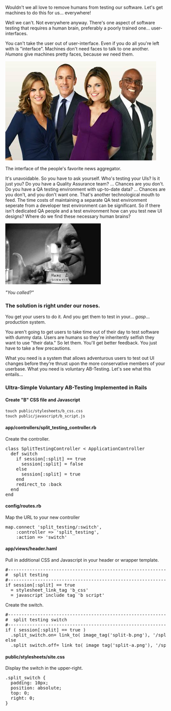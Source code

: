 Wouldn't we all love to remove humans from testing our software.
Let's get machines to do this for us... everywhere!

Well we can't.
Not everywhere anyway.
There's one aspect of software testing that requires a human brain, preferably a poorly trained one... user-interfaces.

You can't take the user out of user-interface.
Even if you do all you're left with is "interface".
Machines don't need faces to talk to one another.
*Humans* give machines pretty faces, because *we* need them.

<div class="picture">
	<a href="img/news_anchors.jpg"><img src="img/news_anchors.jpg" alt="The Today Show"/></a>
	<p class="caption">The interface of the people's favorite news aggregator.</p>
</div>

It's unavoidable.
So you have to ask yourself.
Who's testing your UIs?
Is it just you?
Do you have a Quality Assurance team?
... Chances are you don't.
Do you have a QA testing environment with up-to-date data?
... Chances are you don't, and you don't want one.
That's another technological mouth to feed.
The time costs of maintaining a separate QA test environment seperate from a developer test environment can be significant.
So if there isn't dedicated QA people and a test environment how can you test new UI designs?
Where do we find these necessary human brains?

<div class="picture">
	<a href="img/igor.jpg"><img src="img/igor.jpg" alt="Igor"/></a>
	<p class="caption"><em>"You called?"</em></p>
</div>

### The solution is right under our noses.
You get your users to do it.
And you get them to test in your... *gasp*... production system.

You aren't going to get users to take time out of their day to test software with dummy data.
Users are humans so they're inheritently selfish they want to use "their data."
So let them.
You'll get better feedback.
You just have to take a few precautions.

What you need is a system that allows adventurous users to test out UI changes before they're thrust upon the more conservative members of your userbase.
What you need is voluntary AB-Testing.
Let's see what this entails...

### Ultra-Simple Voluntary AB-Testing Implemented in Rails
#### Create "B" CSS file and Javascript

	touch public/stylesheets/b_css.css
	touch public/javascript/b_script.js

#### app/controllers/split_testing_controller.rb

Create the controller.

<pre class="ruby">
class SplitTestingController < ApplicationController
  def switch
    if session[:split] == true
      session[:split] = false
    else
      session[:split] = true
    end
    redirect_to :back
  end
end
</pre>

#### config/routes.rb

Map the URL to your new controller

<pre class="ruby">
map.connect 'split_testing/:switch',
    :controller => 'split_testing',
    :action => 'switch'
</pre>

#### app/views/header.haml
Pull in additional CSS and Javascript in your header or wrapper template. 

<pre class="ruby">
#-------------------------------------------------------------
#  split testing
#-------------------------------------------------------------
if session[:split] == true
  = stylesheet_link_tag 'b_css'
  = javascript_include_tag 'b_script'
</pre>
	
Create the switch.

<pre class="ruby">
#-------------------------------------------------------------
#  split testing switch
#-------------------------------------------------------------
if ( session[:split] == true )
  .split_switch.on= link_to( image_tag('split-b.png'), '/split_testing/switch' )
else
  .split_switch.off= link_to( image_tag('split-a.png'), '/split_testing/switch' )
</pre>

#### public/stylesheets/site.css

Display the switch in the upper-right.

<pre class="css">
.split_switch {
  padding: 10px;
  position: absolute;
  top: 0;
  right: 0;
}
</pre>